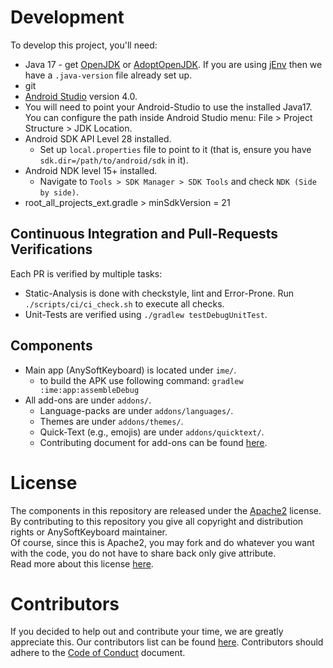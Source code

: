 # Development

To develop this project, you'll need:
 * Java 17 - get [OpenJDK](https://jdk.java.net/archive/) or [AdoptOpenJDK](https://adoptopenjdk.net/releases.html?variant=openjdk11&jvmVariant=hotspot). If you are using [jEnv](https://www.jenv.be/) then we have a `.java-version` file already set up.
 * git
 * [Android Studio](https://developer.android.com/studio/install) version 4.0.
 * You will need to point your Android-Studio to use the installed Java17. You can configure the path inside Android Studio menu: File > Project Structure > JDK Location.
 * Android SDK API Level 28 installed.
    * Set up `local.properties` file to point to it (that is, ensure you have `sdk.dir=/path/to/android/sdk` in it).
 * Android NDK level 15+ installed.
   * Navigate to `Tools > SDK Manager > SDK Tools` and check `NDK (Side by side)`.
 * root_all_projects_ext.gradle > minSdkVersion = 21

## Continuous Integration and Pull-Requests Verifications
Each PR is verified by multiple tasks:
 * Static-Analysis is done with checkstyle, lint and Error-Prone. Run `./scripts/ci/ci_check.sh` to execute all checks.
 * Unit-Tests are verified using `./gradlew testDebugUnitTest`. 

## Components
* Main app (AnySoftKeyboard) is located under `ime/`.
    * to build the APK use following command: `gradlew :ime:app:assembleDebug`
* All add-ons are under `addons/`.
    * Language-packs are under `addons/languages/`.
    * Themes are under `addons/themes/`.
    * Quick-Text (e.g., emojis) are under `addons/quicktext/`.
    * Contributing document for add-ons can be found [here](addons/CONTRIBUTING.md).

# License
The components in this repository are released under the [Apache2](https://www.apache.org/licenses/LICENSE-2.0) license.
By contributing to this repository you give all copyright and distribution rights or AnySoftKeyboard maintainer.<br/>
Of course, since this is Apache2, you may fork and do whatever you want with the code, you do not have to share back only give attribute.<br/>
Read more about this license [here](https://tldrlegal.com/license/apache-license-2.0-(apache-2.0)).

# Contributors
If you decided to help out and contribute your time, we are greatly appreciate this.
Our contributors list can be found [here](CONTRIBUTORS.md).
Contributors should adhere to the [Code of Conduct](CODE_OF_CONDUCT.md) document.
